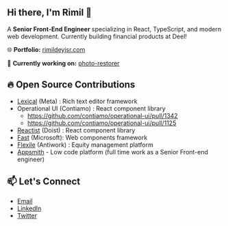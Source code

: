 ## Hi there, I'm Rimil 👋

A **Senior Front-End Engineer** specializing in React, TypeScript, and modern web development. Currently building financial products at Deel!


🌐 **Portfolio:** [rimildeyjsr.com](https://rimildeyjsr.com)


🚧 **Currently working on:** [photo-restorer](https://photo-restorer-rimildeyjsrs-projects.vercel.app/)


## 🔥 Open Source Contributions

- [Lexical](https://github.com/facebook/lexical/pull/1873) (Meta) : Rich text editor framework
- Operational UI (Contiamo) : React component library 
    - https://github.com/contiamo/operational-ui/pull/1342
    - https://github.com/contiamo/operational-ui/pull/1125 
- [Reactist]( https://github.com/Doist/reactist/pull/268 ) (Doist) : React component library 
- [Fast]( https://github.com/microsoft/fast/pull/3730 ) (Microsoft): Web components framework
- [Flexile](https://github.com/antiwork/flexile/pull/119) (Antiwork) : Equity management platform
- [Appsmith](https://github.com/appsmithorg/appsmith/pulls?q=is%3Apr+author%3Arimildeyjsr+is%3Aclosed) - Low code platform (full time work as a Senior Front-end engineer)


## 📫 Let's Connect
- [Email](rimildeyjsr@gmail.com)
- [LinkedIn](https://www.linkedin.com/in/rimildeyjsr/) 
- [Twitter](http://x.com/rimildeyjsr)

